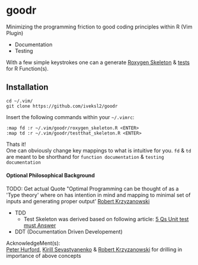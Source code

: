 # goodr

Minimizing the programming friction to good coding principles within R (Vim Plugin)

* Documentation
* Testing

With a few simple keystrokes one can a generate [Roxygen Skeleton](https://github.com/iveksl2/goodr/blob/master/roxygen_skeleton.R) & [tests](https://github.com/iveksl2/goodr/blob/master/testthat_skeleton.R) for R Function(s).

## Installation
```
cd ~/.vim/
git clone https://github.com/iveksl2/goodr
```

Insert the following commands within your `~/.vimrc`:

```
:map fd :r ~/.vim/goodr/roxygen_skeleton.R <ENTER>
:map td :r ~/.vim/goodr/testthat_skeleton.R <ENTER>
```
Thats it!     
One can obviously change key mappings to what is intuitive for you. 
`fd` & `td` are meant to be shorthand for `function documentation` & `testing documentation` 

#### Optional Philosophical Background
TODO: Get actual Quote 
"Optimal Programming can be thought of as a 'Type theory' where on has intention 
in mind and mapping to minimal set of inputs and generating proper output' [Robert Krzyzanowski](http://homepages.math.uic.edu/~robertk/)

  * TDD 
    * Test Skeleton was derived based on following article: [5 Qs Unit test must Answer](https://medium.com/javascript-scene/what-every-unit-test-needs-f6cd34d9836d#.8q5bzhcsj) 
  * DDT (Documentation Driven Developement)


AcknowledgeMent(s):   
[Peter Hurford](https://github.com/peterhurford), [Kirill Sevastyanenko](https://github.com/kirillseva?tab=activity) & [Robert Krzyzanowski](https://github.com/robertzk) for drilling in importance of above concepts



